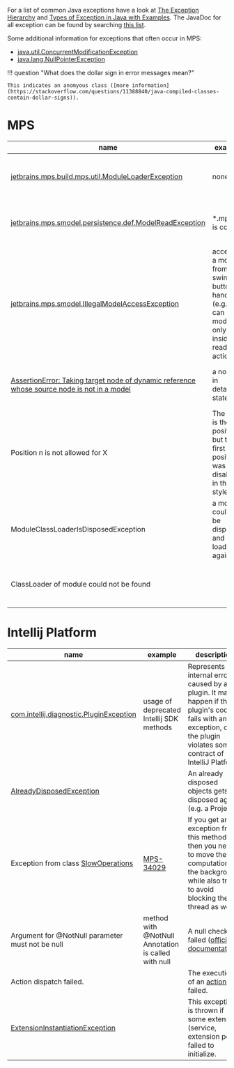 For a list of common Java exceptions have a look at [The Exception Hierarchy](https://docstore.mik.ua/orelly/java/langref/ch09_04.htm) and [Types of Exception in Java with Examples](https://www.geeksforgeeks.org/types-of-exception-in-java-with-examples/). The JavaDoc for all exception can be found by searching [this list](https://docs.oracle.com/javase/7/docs/api/allclasses-noframe.html).

Some additional information for exceptions that often occur in MPS:

- [java.util.ConcurrentModificationException](https://techvidvan.com/tutorials/java-concurrentmodificationexception/)
- [java.lang.NullPointerException](https://rollbar.com/blog/how-to-catch-and-fix-nullpointerexception-in-java/)

!!! question "What does the dollar sign in error messages mean?"

    This indicates an anomyous class ([more information](https://stackoverflow.com/questions/11388840/java-compiled-classes-contain-dollar-signs)).

# MPS
| name                                                                                                                                                                                                                                                  | example                                                                                          | description                                                                                                                                                   |
|-------------------------------------------------------------------------------------------------------------------------------------------------------------------------------------------------------------------------------------------------------|--------------------------------------------------------------------------------------------------|---------------------------------------------------------------------------------------------------------------------------------------------------------------|
| [jetbrains.mps.build.mps.util.ModuleLoaderException](https://github.com/JetBrains/MPS/blob/a704d1397ef7a04769a6c65fe4e257b3c4ce7303/plugins/mps-build/languages/build.mps/source_gen/jetbrains/mps/build/mps/util/ModuleLoaderException.java#L14)     | none                                                                                             | Deprecated exception that is not thrown anymore since 2017.                                                                                                   |
| [jetbrains.mps.smodel.persistence.def.ModelReadException](https://github.com/JetBrains/MPS/blob/6f2f932bd21b581cce437a253414c46ce4cbe5f4/core/persistence/source/jetbrains/mps/smodel/persistence/def/ModelReadException.java#L25)                    | *.mps file is corrupt                                                                            | Indicates failure to read model. Is not specific to 'default' persistence.                                                                                    |
| [jetbrains.mps.smodel.IllegalModelAccessException](https://github.com/JetBrains/MPS/blob/78a8983d975c3177461ae2553fd253bdc63baab6/core/smodel/source/jetbrains/mps/smodel/IllegalModelAccessException.java#L25)                                       | accessing a model from a swing button handler (e.g. you can read model only inside read actions) | Indicates forbidden operations over a SModel/SNode ([official documentation](https://www.jetbrains.com/help/mps/2021.3/smodel-language.html#accesslanguage)). |
| [AssertionError: Taking target node of dynamic reference<br />whose source node is not in a model](https://github.com/JetBrains/MPS/blob/6f2f932bd21b581cce437a253414c46ce4cbe5f4/core/kernel/source/jetbrains/mps/smodel/DynamicReference.java#L116) | a node is in detached state                                                                      | The source of a dynamic reference doesn't belong to a model.                                                                                                  |
| Position n is not allowed for X                                                                                                                                                                                                                       | The caret is the first position but the first position was disabled in the style.                | The caret is at a position that is not allowed.                                                                                                               |
| ModuleClassLoaderIsDisposedException                                                                                                                                                                                                                  | a module couldn't be disposed and it is loaded again                                             | The classloader of a module is disposed.                                                                                                                      |
| ClassLoader of module could not be found                                                                                                                                                                                                              |                                                                                                  | A module can't be loaded because the classloader can't be found.                                                                                              |

# Intellij Platform
| name                                                                                                                                                                                                                              | example                                                  | description                                                                                                                                                                |
|-----------------------------------------------------------------------------------------------------------------------------------------------------------------------------------------------------------------------------------|----------------------------------------------------------|----------------------------------------------------------------------------------------------------------------------------------------------------------------------------|
| [com.intellij.diagnostic.PluginException](https://github.com/JetBrains/intellij-community/blob/9c46ff89dad4fc9a3e1db98ef0d0a735d4d89da2/platform/core-api/src/com/intellij/diagnostic/PluginException.java#L23)                   | usage of deprecated Intellij SDK methods                 | Represents an internal error caused by a plugin. It may happen if the plugin's code fails with an exception, or if the plugin violates some contract of IntelliJ Platform. |
| [AlreadyDisposedException](https://github.com/JetBrains/intellij-community/blob/e4473f80a9d86ed179a41341f40796f18d254113/platform/core-api/src/com/intellij/serviceContainer/AlreadyDisposedException.java#L10)                   |                                                          | An already disposed objects gets disposed again (e.g. a Project)                                                                                                           |
| Exception from class [SlowOperations](https://github.com/JetBrains/intellij-community/blob/6985bb671272813dca262fdd751da5d038fe582b/platform/core-api/src/com/intellij/util/SlowOperations.java#L34)                              | [MPS-34029](https://youtrack.jetbrains.com/issue/MPS-34029) | If you get an exception from this method, then you need to move the computation to the background while also trying to avoid blocking the UI thread as well.               |
| Argument for @NotNull parameter must not be null                                                                                                                                                                                  | method with @NotNull Annotation is called with null      | A null check failed ([official documentation](https://www.jetbrains.com/help/idea/nullable-and-notnull-annotations.html)).                                                 |
| Action dispatch failed.                                                                                                                                                                                                           |                                                          | The execution of an [action](https://plugins.jetbrains.com/docs/intellij/plugin-actions.html) failed.                                                                      |
| [ExtensionInstantiationException](https://github.com/JetBrains/intellij-community/blob/96b435d8d06965a2751c1d308ceb2240df26b656/platform/extensions/src/com/intellij/openapi/extensions/ExtensionInstantiationException.java#L13) |                                                          | This exception is thrown if some extension (service, extension point) failed to initialize.                                                                                |
